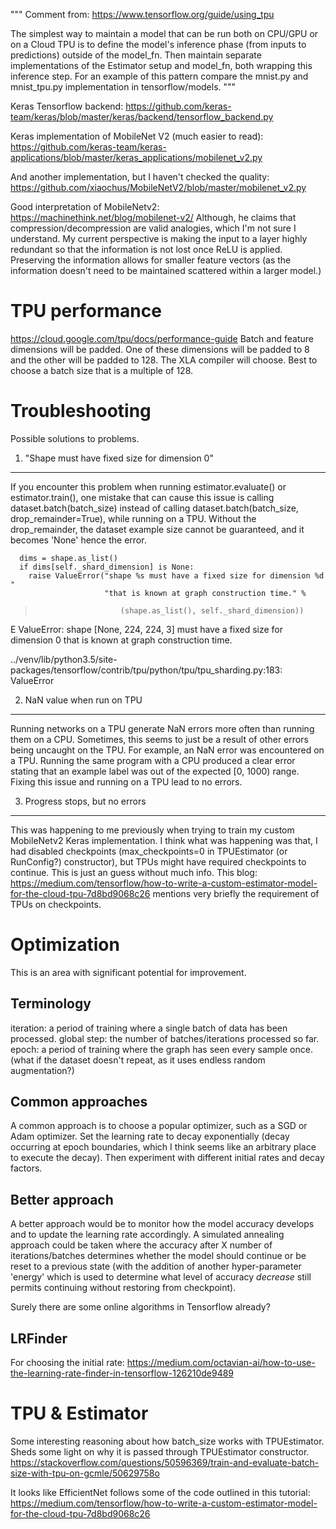 """
Comment from: https://www.tensorflow.org/guide/using_tpu

The simplest way to maintain a model that can be run both on CPU/GPU or on a 
Cloud TPU is to define the model's inference phase (from inputs to predictions) 
outside of the model_fn. Then maintain separate implementations of the Estimator
setup and model_fn, both wrapping this inference step. For an example of this 
pattern compare the mnist.py and mnist_tpu.py implementation in tensorflow/models.
"""

Keras Tensorflow backend:
https://github.com/keras-team/keras/blob/master/keras/backend/tensorflow_backend.py

Keras implementation of MobileNet V2 (much easier to read):
https://github.com/keras-team/keras-applications/blob/master/keras_applications/mobilenet_v2.py

And another implementation, but I haven't checked the quality:
https://github.com/xiaochus/MobileNetV2/blob/master/mobilenet_v2.py

Good interpretation of MobileNetv2:
https://machinethink.net/blog/mobilenet-v2/
Although, he claims that compression/decompression are valid analogies, which
I'm not sure I understand. My current perspective is making the input to a layer
highly redundant so that the information is not lost once ReLU is applied. 
Preserving the information allows for smaller feature vectors (as the 
information doesn't need to be maintained scattered within a larger model.)


TPU performance
===============
https://cloud.google.com/tpu/docs/performance-guide
Batch and feature dimensions will be padded. One of these dimensions will be 
padded to 8 and the other will be padded to 128. The XLA compiler will choose.
Best to choose a batch size that is a multiple of 128. 


Troubleshooting
===============
Possible solutions to problems.

1. "Shape must have fixed size for dimension 0"
-----------------------------------------------
If you encounter this problem when running estimator.evaluate() or estimator.train(), one mistake that can cause this
issue is calling dataset.batch(batch_size) instead of calling dataset.batch(batch_size, drop_remainder=True), while
running on a TPU. Without the drop_remainder, the dataset example size cannot be guaranteed, and it becomes 'None' 
hence the error.

      dims = shape.as_list()
      if dims[self._shard_dimension] is None:
        raise ValueError("shape %s must have a fixed size for dimension %d "
                         "that is known at graph construction time." %
>                        (shape.as_list(), self._shard_dimension))
E       ValueError: shape [None, 224, 224, 3] must have a fixed size for dimension 0 that is known at graph construction time.

../venv/lib/python3.5/site-packages/tensorflow/contrib/tpu/python/tpu/tpu_sharding.py:183: ValueError


2. NaN value when run on TPU
----------------------------
Running networks on a TPU generate NaN errors more often than running them on a CPU. Sometimes, this seems to just be
a result of other errors being uncaught on the TPU. For example, an NaN error was encountered on a TPU. Running the
same program with a CPU produced a clear error stating that an example label was out of the expected [0, 1000) range. 
Fixing this issue and running on a TPU lead to no errors.  

3. Progress stops, but no errors
--------------------------------
This was happening to me previously when trying to train my custom MobileNetv2 
Keras implementation. I think what was happening was that, I had disabled 
checkpoints (max_checkpoints=0 in TPUEstimator (or RunConfig?) constructor),
but TPUs might have required checkpoints to continue. This is just an guess
without much info. This blog:
https://medium.com/tensorflow/how-to-write-a-custom-estimator-model-for-the-cloud-tpu-7d8bd9068c26
mentions very briefly the requirement of TPUs on checkpoints.

Optimization
============
This is an area with significant potential for improvement.

Terminology
-----------
iteration: a period of training where a single batch of data has been processed.
global step: the number of batches/iterations processed so far.
epoch: a period of training where the graph has seen every sample once.
(what if the dataset doesn't repeat, as it uses endless random augmentation?)

Common approaches
-----------------
A common approach is to choose a popular optimizer, such as a SGD or Adam
optimizer. Set the learning rate to decay exponentially (decay occurring at
epoch boundaries, which I think seems like an arbitrary place to execute the 
decay). Then experiment with different initial rates and decay factors.

Better approach
---------------
A better approach would be to monitor how the model accuracy develops and to
update the learning rate accordingly. A simulated annealing approach could be 
taken where the accuracy after X number of iterations/batches determines whether
the model should continue or be reset to a previous state (with the addition of
another hyper-parameter 'energy' which is used to determine what level of 
accuracy _decrease_ still permits continuing without restoring from checkpoint).

Surely there are some online algorithms in Tensorflow already?

LRFinder
--------
For choosing the initial rate: 
https://medium.com/octavian-ai/how-to-use-the-learning-rate-finder-in-tensorflow-126210de9489

TPU & Estimator
===============
Some interesting reasoning about how batch_size works with TPUEstimator. Sheds
some light on why it is passed through TPUEstimator constructor. 
https://stackoverflow.com/questions/50596369/train-and-evaluate-batch-size-with-tpu-on-gcmle/50629758o

It looks like EfficientNet follows some of the code outlined in this tutorial:
https://medium.com/tensorflow/how-to-write-a-custom-estimator-model-for-the-cloud-tpu-7d8bd9068c26
